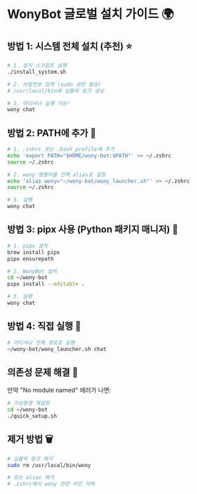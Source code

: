 # WonyBot 글로벌 설치 가이드 🌍

## 방법 1: 시스템 전체 설치 (추천) ⭐

```bash
# 1. 설치 스크립트 실행
./install_system.sh

# 2. 비밀번호 입력 (sudo 권한 필요)
# /usr/local/bin에 심볼릭 링크 생성

# 3. 어디서나 실행 가능!
wony chat
```

## 방법 2: PATH에 추가 📁

```bash
# 1. .zshrc 또는 .bash_profile에 추가
echo 'export PATH="$HOME/wony-bot:$PATH"' >> ~/.zshrc
source ~/.zshrc

# 2. wony 명령어를 전역 alias로 설정
echo 'alias wony="~/wony-bot/wony_launcher.sh"' >> ~/.zshrc
source ~/.zshrc

# 3. 실행
wony chat
```

## 방법 3: pipx 사용 (Python 패키지 매니저) 🐍

```bash
# 1. pipx 설치
brew install pipx
pipx ensurepath

# 2. WonyBot 설치
cd ~/wony-bot
pipx install --editable .

# 3. 실행
wony chat
```

## 방법 4: 직접 실행 🏃

```bash
# 어디서나 전체 경로로 실행
~/wony-bot/wony_launcher.sh chat
```

## 의존성 문제 해결 🔧

만약 "No module named" 에러가 나면:

```bash
# 가상환경 재설정
cd ~/wony-bot
./quick_setup.sh
```

## 제거 방법 🗑️

```bash
# 심볼릭 링크 제거
sudo rm /usr/local/bin/wony

# 또는 alias 제거
# .zshrc에서 wony 관련 라인 삭제
```
